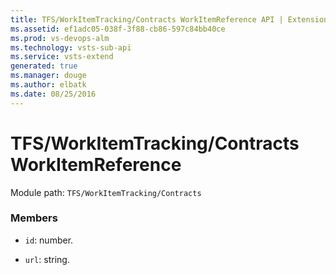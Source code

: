 ```yaml
---
title: TFS/WorkItemTracking/Contracts WorkItemReference API | Extensions for Visual Studio Team Services
ms.assetid: ef1adc05-038f-3f88-cb86-597c84bb40ce
ms.prod: vs-devops-alm
ms.technology: vsts-sub-api
ms.service: vsts-extend
generated: true
ms.manager: douge
ms.author: elbatk
ms.date: 08/25/2016
---
```


# TFS/WorkItemTracking/Contracts WorkItemReference

Module path: `TFS/WorkItemTracking/Contracts`


### Members

* `id`: number. 

* `url`: string. 

